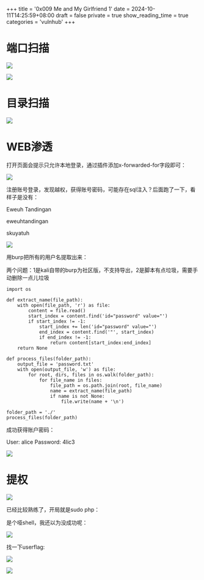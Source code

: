 +++
title = '0x009 Me and My Girlfriend 1'
date = 2024-10-11T14:25:59+08:00
draft = false
private = true
show_reading_time = true
categories = 'vulnhub'
+++



# 端口扫描

![](/vulnhub_img/WEBRESOURCEdfffdca74157c998c57878189cc37a67截图.png)

![](/vulnhub_img/WEBRESOURCE936c2661ff43147fa789ee757caf2611截图.png)

# 目录扫描

![](/vulnhub_img/WEBRESOURCEd022d77849741000475cd353aa170648截图.png)

# WEB渗透

打开页面会提示只允许本地登录，通过插件添加x-forwarded-for字段即可：

![](/vulnhub_img/WEBRESOURCE6e4d266c1607287caa3b678a449cb67a截图.png)

注册账号登录，发现越权，获得账号密码，可能存在sql注入？后面跑了一下，看样子是没有：

Eweuh Tandingan

eweuhtandingan

skuyatuh

![](/vulnhub_img/WEBRESOURCEb070de05e0ed111d12d493530ad08e76截图.png)

用burp把所有的用户名提取出来：

两个问题：1是kali自带的burp为社区版，不支持导出，2是脚本有点垃圾，需要手动删除一点儿垃圾

```
import os

def extract_name(file_path):
    with open(file_path, 'r') as file:
        content = file.read()
        start_index = content.find('id="password" value="')
        if start_index != -1:
            start_index += len('id="password" value="')
            end_index = content.find('"', start_index)
            if end_index != -1:
                return content[start_index:end_index]
    return None

def process_files(folder_path):
    output_file = 'password.txt'
    with open(output_file, 'w') as file:
        for root, dirs, files in os.walk(folder_path):
            for file_name in files:
                file_path = os.path.join(root, file_name)
                name = extract_name(file_path)
                if name is not None:
                    file.write(name + '\n')

folder_path = './'
process_files(folder_path)

```

成功获得账户密码：

User: alice Password: 4lic3

![](/vulnhub_img/WEBRESOURCE0fe127b749bbdbc6b3f786614fce9ce7截图.png)

# 提权

![](/vulnhub_img/WEBRESOURCE586222caf7198b22b063776ddedb09c7截图.png)

已经比较熟练了，开局就是sudo php：

是个哑shell，我还以为没成功呢：

![](/vulnhub_img/WEBRESOURCE6ad93c7b3acbe609130bf3344b5a0670截图.png)

找一下userflag:

![](/vulnhub_img/WEBRESOURCE1a24fee8d7239c77c2fe33c007bd08f0截图.png)

![](/vulnhub_img/WEBRESOURCEcea40d003288ba6ca6fea8416f01ad61截图.png)